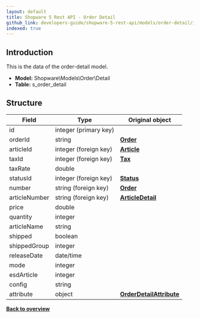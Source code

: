 ```yaml
---
layout: default
title: Shopware 5 Rest API - Order Detail
github_link: developers-guide/shopware-5-rest-api/models/order-detail/index.md
indexed: true
---
```


## Introduction

This is the data of the order-detail model.

* **Model:** Shopware\Models\Order\Detail
* **Table:** s_order_detail

## Structure

| Field               | Type                  | Original object                                 		|
|---------------------|-----------------------|---------------------------------------------------------|
| id 	         	  | integer (primary key) |                                                 		|
| orderId       	  | string				  | **[Order](../api-resource-order)**              		|
| articleId			  | integer (foreign key) | **[Article](../api-resource-article)**   				|
| taxId				  | integer (foreign key) | **[Tax](./tax)**    									|
| taxRate			  |	double				  | 														|
| statusId			  | integer (foreign key) | **[Status](./order-status)**							|
| number			  | string (foreign key)  | **[Order](../api-resource-order)**						|
| articleNumber		  | string (foreign key)  | **[ArticleDetail](./article-detail)**					|
| price				  | double				  |															|
| quantity			  | integer 			  |															|
| articleName		  | string 			  	  |															|
| shipped			  | boolean 			  |															|
| shippedGroup		  | integer 			  |															|
| releaseDate		  | date/time 			  |															|
| mode				  | integer 			  |															|
| esdArticle		  | integer 			  |															|
| config			  | string	 			  |															|
| attribute			  | object	 			  |	**[OrderDetailAttribute](./order-detail-attribute)**	|

**[Back to overview](../)**